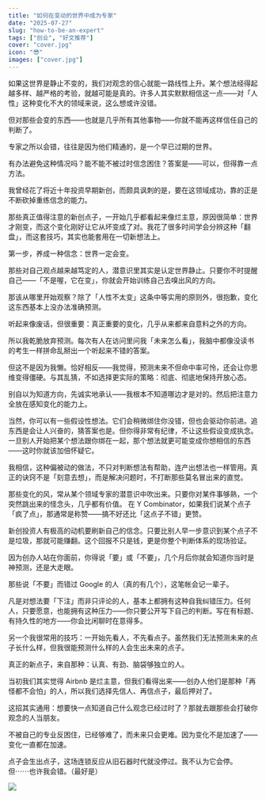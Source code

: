 ```yaml
---
title: "如何在变动的世界中成为专家"
date: "2025-07-27"
slug: "how-to-be-an-expert"
tags: ["创业", "好文推荐"]
cover: "cover.jpg"
icon: "😎"
images: ["cover.jpg"]
---
```

如果这世界是静止不变的，我们对观念的信心就能一路线性上升。某个想法经得起越多样、越严格的考验，就越可能是真的。许多人其实默默相信这一点——对「人性」这种变化不大的领域来说，这么想或许没错。



但对那些会变的东西——也就是几乎所有其他事物——你就不能再这样信任自己的判断了。



专家之所以会错，往往是因为他们精通的，是一个早已过期的世界。



有办法避免这种情况吗？能不能不被过时信念困住？答案是——可以，但得靠一点方法。



我曾经花了将近十年投资早期新创，而颇具讽刺的是，要在这领域成功，靠的正是不断砍掉重练信念的能力。



那些真正值得注意的新创点子，一开始几乎都看起来像烂主意，原因很简单：世界才刚变，而这个变化刚好让它从坏变成了对。我花了很多时间学会分辨这种「翻盘」，而这套技巧，其实也能套用在一切新想法上。



第一步，养成一种信念：世界一定会变。



那些对自己观点越来越笃定的人，潜意识里其实是认定世界静止。只要你不时提醒自己——「不是喔，它在变」，你就会开始训练自己去嗅出风的方向。



那该从哪里开始观察？除了「人性不太变」这条中等实用的原则外，很抱歉，变化这东西基本上没办法准确预测。



听起来像废话，但很重要：真正重要的变化，几乎从来都来自意料之外的方向。



所以我乾脆放弃预测。每次有人在访问里问我「未来怎么看」，我脑中都像没读书的考生一样拼命乱掰出一个听起来不错的答案。



但这不是因为我懒。恰好相反——我觉得，预测未来不但命中率可怜，还会让你思维变得僵硬。与其乱猜，不如选择更实际的策略：彻底、彻底地保持开放心态。



别自以为知道方向，先诚实地承认——我根本不知道哪边才是对的。然后把注意力全放在感知变化的能力上。



当然，你可以有一些假设性想法。它们会稍微绑住你没错，但也会驱动你前进。追东西是会让人兴奋的，猜答案也是。但你得非常有纪律，不让这些假设变成执念。
一旦别人开始把某个想法跟你绑在一起，那个想法就更可能变成你想相信的东西——这时你就该加倍怀疑它。



我相信，这种偏被动的做法，不只对判断想法有帮助，连产出想法也一样管用。真正的诀窍不是「刻意去想」，而是解决问题时，不打断那些莫名冒出来的直觉。



那些变化的风，常从某个领域专家的潜意识中吹出来。只要你对某件事够熟，一个突然跳出来的怪念头，几乎都有价值。
在 Y Combinator，如果我们说某个点子「疯了点」，那通常是称赞——搞不好还比「这点子不错」更赞。



新创投资人有极高的动机要刷新自己的信念。只要比别人早一步意识到某个点子不是垃圾，那就可能赚翻。这个回报不只是钱，更是你整个判断体系的现场验证。



因为创办人站在你面前，你得说「要」或「不要」，几个月后你就会知道你当时是神预测，还是大走眼。



那些说「不要」而错过 Google 的人（真的有几个），这笔帐会记一辈子。



凡是对想法要「下注」而非只评论的人，基本上都拥有这种自我纠错压力。任何人，只要愿意，也能拥有这种压力——你只要公开写下自己的判断。写在有标题、有持久性的地方——你会比闲聊时在意得多。



另一个我很常用的技巧：一开始先看人，不先看点子。虽然我们无法预测未来的点子长什么样，但我很能预测什么样的人会生出未来的点子。



真正的新点子，来自那种：认真、有劲、脑袋够独立的人。



当初我们其实觉得 Airbnb 是烂主意，但我们看得出来——创办人他们是那种「再怪都不会怕」的人，所以我们选择先信人、再信点子，最后押对了。



这招其实通用：想要快一点知道自己什么观念已经过时了？那就去跟那些会打破你观念的人当朋友。



不被自己的专业反困住，已经够难了，而未来只会更难。因为变化不是加速了——变化一直都在加速。



点子会生出点子，这场连锁反应从旧石器时代就没停过。我不认为它会停。
但⋯⋯也许我会错。（最好是）




![](https://prod-files-secure.s3.us-west-2.amazonaws.com/112d0858-5090-4d34-a606-b75eb8d65fd2/46476355-9cf3-4e99-9b7a-3531bc426380/1000202064.png?X-Amz-Algorithm=AWS4-HMAC-SHA256&X-Amz-Content-Sha256=UNSIGNED-PAYLOAD&X-Amz-Credential=ASIAZI2LB466UAVJUIOF%2F20250821%2Fus-west-2%2Fs3%2Faws4_request&X-Amz-Date=20250821T214351Z&X-Amz-Expires=3600&X-Amz-Security-Token=IQoJb3JpZ2luX2VjEK3%2F%2F%2F%2F%2F%2F%2F%2F%2F%2FwEaCXVzLXdlc3QtMiJIMEYCIQC15CaGp5uT7PpcGkfszXBnToQUWPk%2Ba89tA%2F%2BE815wpQIhAP0yFv4Vz1Nt4Z9NmdjcRwGTHzNb3P7wzrWxnh0S3e5eKogECPb%2F%2F%2F%2F%2F%2F%2F%2F%2F%2FwEQABoMNjM3NDIzMTgzODA1Igyv4yexXom9B9fDa2wq3AOFk59DmaXy1aJ4dUwkLfCJr3wonmyAUqJbLhuGZGUywIZzVmbeL%2BRAbWWjLYKlbsT%2BvVYm58fWD9Giu2KDqBIK1bSt23PG7f5jVeOSDOl8FhOGQvlySPvMYeyNdZSqT1uvTrBq%2BQNhiIl7M8m3VOkLbFQDI2saWEqwbWHsrYza%2BMQH146fojsuC8ogkmy4w5EFaAYLqhNaS%2BY5%2FdxxbdXss2GmOyjz%2FhtMipxyot9eF1Sh75xNT332sBtcvS6%2BWpoXkHkIGtH5TNnU7kqy%2Bl4ikVxb4DieXEDbxJv6kIcNJEWyLx7kKnnvZoTZTXafxfkIWc7N%2BGth4unvoFFc5%2BoS6hkV%2FIi6Yo%2Fk9dEgN7C3GeI1FnHN840zvcLkrhYVlfPYLsdGafSD2xOK%2BCtnYG5X9gunb1FrP%2F2rzPutb1NelOwff1sR2X3N8OMvS0bdTd4OvTpBbp3oBLJShcBR0uq6YDjr35FzAXSchR6s%2BwwbWVDOVGZoQScVw6jGrThHZpNfzeX%2FBC%2B4lAdLaPMuMis8fs5GHmq1nwQBjQdJXMcIAUbY019CREpNtZqzoakPYc7oHcrDVbwV4vcYjpDw7YjjIr5x3Ws%2BlpwmD0jcBiD9ARoY7cE6vg2DkzCU8TD%2FjJ7FBjqkAciDZ%2FcAyKlhgDgXevUirhzO6aeIozZmhMGAdFKwJIs1X5BOgHMmN1rl%2B%2BXKAj6g1z2CwJD%2FHSl6ztdwSnZMdJ2g7FQb%2B3%2F8RE5wRNJPxhFfYs1F9DhDBPqmWfRT2bVzW15KYr6YwbAEYy%2BDAO6U6hj0vhc%2FUp%2F%2BdOLgaTjbNq%2B0Y1CzqZ12nLwVWt3XuyeFbrv8oYCNRiGocV1D3B2F6v05ceA%2B&X-Amz-Signature=aa6868d9d6f5da6899376cf970320fa532dcda25e551bb98f0141dccff1a0baa&X-Amz-SignedHeaders=host&x-amz-checksum-mode=ENABLED&x-id=GetObject)


